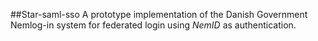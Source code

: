 ##Star-saml-sso
A prototype implementation of the Danish Government Nemlog-in system for federated login using *NemID* as authentication.
